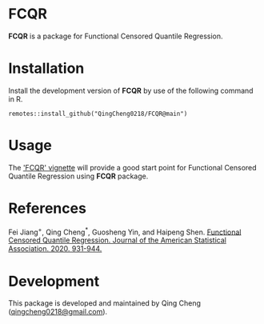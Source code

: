 FCQR
=======

**FCQR** is a package for Functional Censored Quantile Regression.

Installation
============
Install the development version of **FCQR** by use of the following command in R.
```
remotes::install_github("QingCheng0218/FCQR@main")
```


Usage
=========
The ['FCQR' vignette](https://github.com/QingCheng0218/FCQR/blob/main/vignettes/FCQR.pdf) will provide a good start point for Functional Censored Quantile Regression using **FCQR** package. 

References
==========
Fei Jiang<sup>+</sup>, Qing Cheng<sup>*</sup>, Guosheng Yin, and Haipeng Shen. [Functional Censored Quantile Regression. Journal of the American Statistical Association. 2020. 931-944.](https://www.tandfonline.com/doi/abs/10.1080/01621459.2019.1602047)

Development
===========

This package is developed and maintained by Qing Cheng (qingcheng0218@gmail.com).
 
